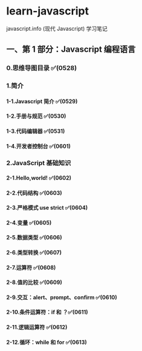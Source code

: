 # learn-javascript

javascript.info (现代 Javascript) 学习笔记

## 一、第 1 部分：Javascript 编程语言

### 0.思维导图目录 ✅(0528)

### 1.简介

#### 1-1.Javascript 简介 ✅(0529)

#### 1-2.手册与规范 ✅(0530)

#### 1-3.代码编辑器 ✅(0531)

#### 1-4.开发者控制台 ✅(0601)

### 2.JavaScript 基础知识

#### 2-1.Hello,world! ✅(0602)

#### 2-2.代码结构 ✅(0603)

#### 2-3.严格模式 use strict ✅(0604)

#### 2-4.变量 ✅(0605)

#### 2-5.数据类型 ✅(0606)

#### 2-6.类型转换 ✅(0607)

#### 2-7.运算符 ✅(0608)

#### 2-8.值的比较 ✅(0609)

#### 2-9.交互：alert、prompt、confirm ✅(0610)

#### 2-10.条件运算符：if 和 ？✅(0611)

#### 2-11.逻辑运算符 ✅(0612)

#### 2-12.循环：while 和 for ✅(0613)
